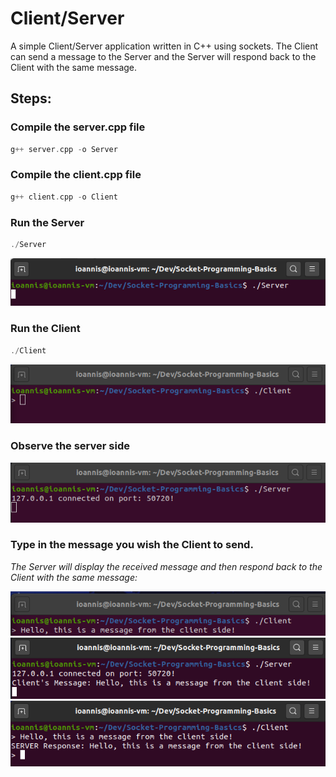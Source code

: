 # Client/Server
A simple Client/Server application written in C++ using sockets. The Client can send a message to the Server and the Server will respond back to the Client with the same message.
<br>

## Steps:
### Compile the server.cpp file
```cpp
g++ server.cpp -o Server
```

### Compile the client.cpp file
```cpp
g++ client.cpp -o Client
```

### Run the Server
```cpp
./Server
```
![Running the Server](./images/running_server.png)

### Run the Client 
```cpp
./Client
```
![Running the Client](./images/running_client.png)

### Observe the server side
![Running the Client, message from server](./images/running_client2.png)


### Type in the message you wish the Client to send. 

*The Server will display the received message and then respond back to the Client with the same message:*

![Sending message, Client Side](./images/sending_message.png)
![Sending message, Server side](./images/sending_message2.png)
![Server Response](./images/server_response.png)